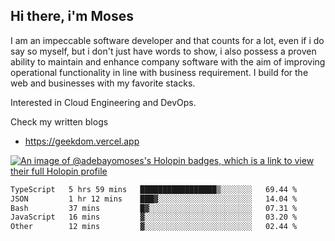 ## Hi there, i'm Moses

I am an impeccable software developer and that counts for a lot, even if i do say so myself, but i don't just have words to show, i also possess a proven ability to maintain and enhance company software with the aim of improving operational functionality in line with business requirement. I build for the web and businesses with my favorite stacks.

Interested in Cloud Engineering and DevOps.

Check my written blogs
- https://geekdom.vercel.app

[![An image of @adebayomoses's Holopin badges, which is a link to view their full Holopin profile](https://holopin.me/adebayomoses)](https://holopin.io/@adebayomoses)

<!--START_SECTION:waka-->

```txt
TypeScript   5 hrs 59 mins   █████████████████▒░░░░░░░   69.44 %
JSON         1 hr 12 mins    ███▓░░░░░░░░░░░░░░░░░░░░░   14.04 %
Bash         37 mins         █▓░░░░░░░░░░░░░░░░░░░░░░░   07.31 %
JavaScript   16 mins         ▓░░░░░░░░░░░░░░░░░░░░░░░░   03.20 %
Other        12 mins         ▓░░░░░░░░░░░░░░░░░░░░░░░░   02.44 %
```

<!--END_SECTION:waka-->
